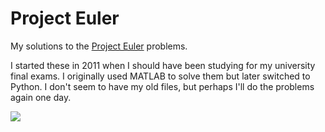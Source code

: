 # Project Euler

My solutions to the [Project Euler](https://projecteuler.net) problems.

I started these in 2011 when I should have been studying for my university final exams. I originally used MATLAB to solve them but later switched to Python. I don't seem to have my old files, but perhaps I'll do the problems again one day.

![](https://projecteuler.net/profile/ben_nuttall.png)
